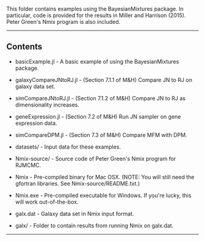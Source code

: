 This folder contains examples using the BayesianMixtures package.
In particular, code is provided for the results in Miller and Harrison (2015).
Peter Green's Nmix program is also included.

----------------------------------------------------------------------
## Contents

- basicExample.jl - A basic example of using the BayesianMixtures package.

- galaxyCompareJNtoRJ.jl - (Section 7.1.1 of M&H) Compare JN to RJ on galaxy data set.
- simCompareJNtoRJ.jl - (Section 7.1.2 of M&H) Compare JN to RJ as dimensionality increases.
- geneExpression.jl - (Section 7.2 of M&H) Run JN sampler on gene expression data.
- simCompareDPM.jl - (Section 7.3 of M&H) Compare MFM with DPM.
- datasets/ - Input data for these examples.

- Nmix-source/ - Source code of Peter Green's Nmix program for RJMCMC.
- Nmix - Pre-compiled binary for Mac OSX. (NOTE: You will still need the gfortran libraries. See Nmix-source/README.txt.)
- Nmix.exe - Pre-compiled executable for Windows. If you're lucky, this will work out-of-the-box.
- galx.dat - Galaxy data set in Nmix input format.
- galx/ - Folder to contain results from running Nmix on galx.dat.

----------------------------------------------------------------------


